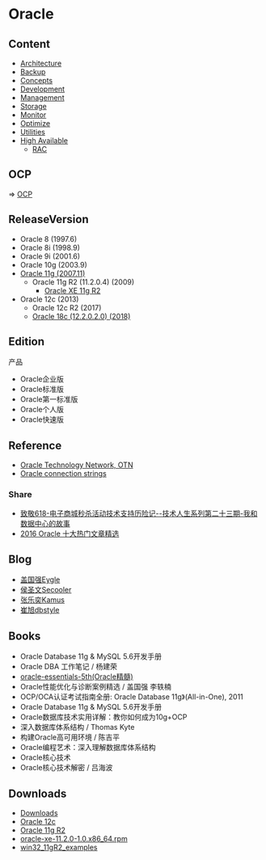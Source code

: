 # Oracle

## Content

- [Architecture](Architecture/Readme.md)
- [Backup](Backup/Readme.md)
- [Concepts](Concepts/Readme.md)
- [Development](Dev/Readme.md)
- [Management](Mgmt/Readme.md)
- [Storage](Architecture/Storage/Storage.md)
- [Monitor](Monitor/Readme.md)
- [Optimize](Optimize/Readme.md)
- [Utilities](Utilities/Readme.md)
- [High Available](HA/Readme.md)
  - [RAC](RAC/Readme.md)

## OCP

=> [OCP](OCP/Readme.md)

## ReleaseVersion

- Oracle 8 (1997.6)
- Oracle 8i (1998.9)
- Oracle 9i (2001.6)
- Oracle 10g (2003.9)
- [Oracle 11g (2007.11)](releaseVersion/OracleDatabase11g.md)
  - Oracle 11g R2 (11.2.0.4) (2009)
    - [Oracle XE 11g R2](releaseVersion/OracleXE_11gr2.md)
- Oracle 12c (2013)
  - Oracle 12c R2 (2017)
  - [Oracle 18c (12.2.0.2.0) (2018)](releaseVersion/OracleDatabase18c.md)


## Edition
产品

- Oracle企业版
- Oracle标准版
- Oracle第一标准版
- Oracle个人版
- Oracle快速版

## Reference

- [Oracle Technology Network, OTN](http://www.oracle.com/technetwork/cn/index.html)
- [Oracle connection strings](https://www.connectionstrings.com/oracle/)

### Share

- [致敬618-电子商城秒杀活动技术支持历险记--技术人生系列第二十三期-我和数据中心的故事](https://mp.weixin.qq.com/s/KmE_bUgXNg0RLpFGxWpZOg)
- [2016 Oracle 十大热门文章精选](https://mp.weixin.qq.com/s/WQTT0RU7sxtaaUAeZCl0PA)


## Blog

- [盖国强Eygle](http://www.eygle.com/)
- [侯圣文Secooler](http://ocmu.org/)
- [张乐奕Kamus](http://www.dbform.com/)
- [崔旭dbstyle](http://www.dbstyle.net/)

## Books

- Oracle Database 11g & MySQL 5.6开发手册
- Oracle DBA 工作笔记 / 杨建荣
- [oracle-essentials-5th(Oracle精髓)](https://www.safaribooksonline.com/library/view/oracle-essentials-5th/9781449343156/)
- Oracle性能优化与诊断案例精选 / 盖国强 李轶楠
- OCP/OCA认证考试指南全册: Oracle Database 11g》(All-in-One), 2011
- Oracle Database 11g & MySQL 5.6开发手册
- Oracle数据库技术实用详解：教你如何成为10g+OCP
- 深入数据库体系结构 / Thomas Kyte
- 构建Oracle高可用环境 / 陈吉平
- Oracle编程艺术：深入理解数据库体系结构
- Oracle核心技术
- Oracle核心技术解密 / 吕海波


## Downloads

- [Downloads](http://www.oracle.com/technetwork/database/enterprise-edition/downloads/index.html)
- [Oracle 12c](http://www.oracle.com/technetwork/database/enterprise-edition/downloads/oracle12c-linux-12201-3608234.html)
- [Oracle 11g R2](http://www.oracle.com/technetwork/database/enterprise-edition/downloads/112010-win32soft-098987.html)
- [oracle-xe-11.2.0-1.0.x86_64.rpm](http://download.oracle.com/otn/linux/oracle11g/xe/oracle-xe-11.2.0-1.0.x86_64.rpm.zip)
- [win32_11gR2_examples](http://download.oracle.com/otn/nt/oracle11g/112010/win32_11gR2_examples.zip)
